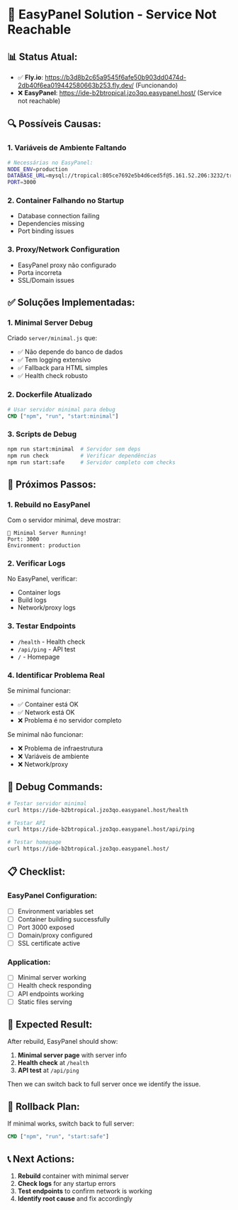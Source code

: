 # 🚨 EasyPanel Solution - Service Not Reachable

## 📊 Status Atual:

- ✅ **Fly.io**: https://b3d8b2c65a9545f6afe50b903dd0474d-2db40f6ea019442580663b253.fly.dev/ (Funcionando)
- ❌ **EasyPanel**: https://ide-b2btropical.jzo3qo.easypanel.host/ (Service not reachable)

## 🔍 Possíveis Causas:

### 1. **Variáveis de Ambiente Faltando**

```bash
# Necessárias no EasyPanel:
NODE_ENV=production
DATABASE_URL=mysql://tropical:805ce7692e5b4d6ced5f@5.161.52.206:3232/tropical
PORT=3000
```

### 2. **Container Falhando no Startup**

- Database connection failing
- Dependencies missing
- Port binding issues

### 3. **Proxy/Network Configuration**

- EasyPanel proxy não configurado
- Porta incorreta
- SSL/Domain issues

## ✅ Soluções Implementadas:

### 1. **Minimal Server Debug**

Criado `server/minimal.js` que:

- ✅ Não depende do banco de dados
- ✅ Tem logging extensivo
- ✅ Fallback para HTML simples
- ✅ Health check robusto

### 2. **Dockerfile Atualizado**

```dockerfile
# Usar servidor minimal para debug
CMD ["npm", "run", "start:minimal"]
```

### 3. **Scripts de Debug**

```bash
npm run start:minimal  # Servidor sem deps
npm run check          # Verificar dependências
npm run start:safe     # Servidor completo com checks
```

## 🚀 Próximos Passos:

### 1. **Rebuild no EasyPanel**

Com o servidor minimal, deve mostrar:

```
🎉 Minimal Server Running!
Port: 3000
Environment: production
```

### 2. **Verificar Logs**

No EasyPanel, verificar:

- Container logs
- Build logs
- Network/proxy logs

### 3. **Testar Endpoints**

- `/health` - Health check
- `/api/ping` - API test
- `/` - Homepage

### 4. **Identificar Problema Real**

Se minimal funcionar:

- ✅ Container está OK
- ✅ Network está OK
- ❌ Problema é no servidor completo

Se minimal não funcionar:

- ❌ Problema de infraestrutura
- ❌ Variáveis de ambiente
- ❌ Network/proxy

## 🔧 Debug Commands:

```bash
# Testar servidor minimal
curl https://ide-b2btropical.jzo3qo.easypanel.host/health

# Testar API
curl https://ide-b2btropical.jzo3qo.easypanel.host/api/ping

# Testar homepage
curl https://ide-b2btropical.jzo3qo.easypanel.host/
```

## 📋 Checklist:

### EasyPanel Configuration:

- [ ] Environment variables set
- [ ] Container building successfully
- [ ] Port 3000 exposed
- [ ] Domain/proxy configured
- [ ] SSL certificate active

### Application:

- [ ] Minimal server working
- [ ] Health check responding
- [ ] API endpoints working
- [ ] Static files serving

## 🎯 Expected Result:

After rebuild, EasyPanel should show:

1. **Minimal server page** with server info
2. **Health check** at `/health`
3. **API test** at `/api/ping`

Then we can switch back to full server once we identify the issue.

## 🔄 Rollback Plan:

If minimal works, switch back to full server:

```dockerfile
CMD ["npm", "run", "start:safe"]
```

## 📞 Next Actions:

1. **Rebuild** container with minimal server
2. **Check logs** for any startup errors
3. **Test endpoints** to confirm network is working
4. **Identify root cause** and fix accordingly
